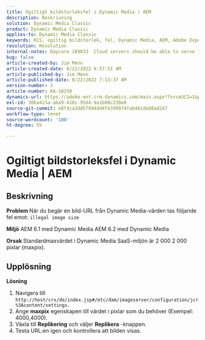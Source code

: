 ```yaml
---
title: Ogiltigt bildstorleksfel i Dynamic Media | AEM
description: Beskrivning
solution: Dynamic Media Classic
product: Dynamic Media Classic
applies-to: Dynamic Media Classic
keywords: KCS, ogiltig bildstorlek, fel, Dynamic Media, AEM, Adobe Experience Manager
resolution: Resolution
internal-notes: Daycare 109833  Cloud servers should be able to serve 10000x10000 as a maximum. Check with Tech Ops if any problem with this
bug: false
article-created-by: Jim Menn
article-created-date: 8/22/2022 6:57:51 AM
article-published-by: Jim Menn
article-published-date: 8/22/2022 7:13:37 AM
version-number: 3
article-number: KA-10330
dynamics-url: https://adobe-ent.crm.dynamics.com/main.aspx?forceUCI=1&pagetype=entityrecord&etn=knowledgearticle&id=804669ba-e721-ed11-b83e-0022480866ad
exl-id: 30ba413a-aba9-418c-95d4-9a1b00c230e0
source-git-commit: e8f4ca2dd578944d4fe399074fab461de88ad247
workflow-type: tm+mt
source-wordcount: '100'
ht-degree: 5%

---
```


# Ogiltigt bildstorleksfel i Dynamic Media | AEM

## Beskrivning


<b>Problem </b>
När du begär en bild-URL från Dynamic Media-värden tas följande fel emot:
`illegal image size`

<b>Miljö</b>
AEM 6.1 med Dynamic Media AEM 6.2 med Dynamic Media

<b>Orsak </b>
Standardmaxvärdet i Dynamic Media SaaS-miljön är 2 000 2 000 pixlar (maxpix).


## Upplösning


<b>Lösning</b>

1. Navigera till `http://host/crx/de/index.jsp#/etc/dam/imageserver/configuration/jcr%3Acontent/settings.`
2. Ange <b>maxpix</b> egenskapen till värdet i pixlar som du behöver (Exempel: 4000,4000).
3. Växla till <b>Replikering</b> och väljer <b>Replikera</b> -knappen.
4. Testa URL:en igen och kontrollera att bilden visas.
